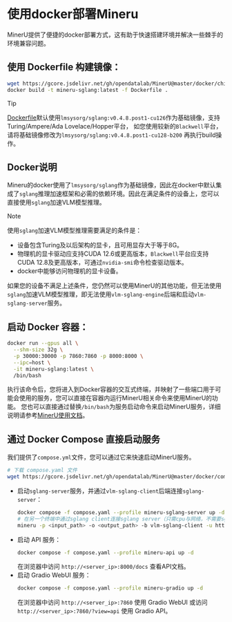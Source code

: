 # 使用docker部署Mineru

MinerU提供了便捷的docker部署方式，这有助于快速搭建环境并解决一些棘手的环境兼容问题。

## 使用 Dockerfile 构建镜像：

```bash
wget https://gcore.jsdelivr.net/gh/opendatalab/MinerU@master/docker/china/Dockerfile
docker build -t mineru-sglang:latest -f Dockerfile .
```

> [!TIP]
> [Dockerfile](https://github.com/opendatalab/MinerU/blob/master/docker/china/Dockerfile)默认使用`lmsysorg/sglang:v0.4.8.post1-cu126`作为基础镜像，支持Turing/Ampere/Ada Lovelace/Hopper平台，
> 如您使用较新的`Blackwell`平台，请将基础镜像修改为`lmsysorg/sglang:v0.4.8.post1-cu128-b200` 再执行build操作。

## Docker说明

Mineru的docker使用了`lmsysorg/sglang`作为基础镜像，因此在docker中默认集成了`sglang`推理加速框架和必需的依赖环境。因此在满足条件的设备上，您可以直接使用`sglang`加速VLM模型推理。
> [!NOTE]
> 使用`sglang`加速VLM模型推理需要满足的条件是：
> - 设备包含Turing及以后架构的显卡，且可用显存大于等于8G。
> - 物理机的显卡驱动应支持CUDA 12.6或更高版本，`Blackwell`平台应支持CUDA 12.8及更高版本，可通过`nvidia-smi`命令检查驱动版本。
> - docker中能够访问物理机的显卡设备。
>
> 如果您的设备不满足上述条件，您仍然可以使用MinerU的其他功能，但无法使用`sglang`加速VLM模型推理，即无法使用`vlm-sglang-engine`后端和启动`vlm-sglang-server`服务。

## 启动 Docker 容器：

```bash
docker run --gpus all \
  --shm-size 32g \
  -p 30000:30000 -p 7860:7860 -p 8000:8000 \
  --ipc=host \
  -it mineru-sglang:latest \
  /bin/bash
```

执行该命令后，您将进入到Docker容器的交互式终端，并映射了一些端口用于可能会使用的服务，您可以直接在容器内运行MinerU相关命令来使用MinerU的功能。
您也可以直接通过替换`/bin/bash`为服务启动命令来启动MinerU服务，详细说明请参考[MinerU使用文档](../usage/index_back.md)。


## 通过 Docker Compose 直接启动服务

我们提供了`compose.yml`文件，您可以通过它来快速启动MinerU服务。

```bash
# 下载 compose.yaml 文件
wget https://gcore.jsdelivr.net/gh/opendatalab/MinerU@master/docker/compose.yaml
```

- 启动`sglang-server`服务，并通过`vlm-sglang-client`后端连接`sglang-server`：
  ```bash
  docker compose -f compose.yaml --profile mineru-sglang-server up -d
  # 在另一个终端中通过sglang client连接sglang server（只需cpu与网络，不需要sglang环境）
  mineru -p <input_path> -o <output_path> -b vlm-sglang-client -u http://<server_ip>:30000
  ```
- 启动 API 服务：
  ```bash
  docker compose -f compose.yaml --profile mineru-api up -d
  ```
  在浏览器中访问 `http://<server_ip>:8000/docs` 查看API文档。
- 启动 Gradio WebUI 服务：
  ```bash
  docker compose -f compose.yaml --profile mineru-gradio up -d
  ```
  在浏览器中访问 `http://<server_ip>:7860` 使用 Gradio WebUI 或访问 `http://<server_ip>:7860/?view=api` 使用 Gradio API。
